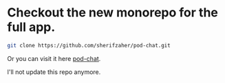 # Checkout the new monorepo for the full app.

```bash
git clone https://github.com/sherifzaher/pod-chat.git
```

Or you can visit it here [pod-chat](https://github.com/sherifzaher/pod-chat.git).

I'll not update this repo anymore.